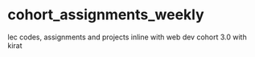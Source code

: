 # cohort_assignments_weekly
lec codes, assignments and projects inline with web dev cohort 3.0 with kirat
